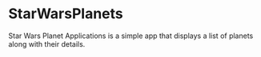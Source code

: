 # StarWarsPlanets
Star Wars Planet Applications is a simple app that displays a list of planets along with their details.
